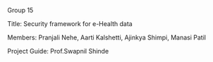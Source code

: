 Group 15

Title: Security framework for e-Health data

Members:
Pranjali Nehe,
Aarti Kalshetti,
Ajinkya Shimpi,
Manasi Patil

Project Guide: Prof.Swapnil Shinde

